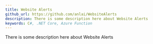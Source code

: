 ```yaml
---
title: Website Alerts
github_url: https://github.com/anlai/WebsiteAlerts
description: There is some description here about Website Alerts
keywords: C#, .NET Core, Azure Function
---
```


There is some description here about Website Alerts